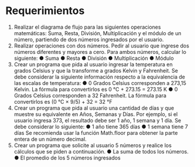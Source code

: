 # Requerimientos

1. Realizar el diagrama de flujo para las siguientes operaciones matemáticas: Suma,
   Resta, División, Multiplicación y el módulo de un número, partiendo de dos números
   ingresados por el usuario.
2. Realizar operaciones con dos números.
   Pedir al usuario que ingrese dos números diferentes y mayores a cero. Para ambos
   números, calcular lo siguiente:
   ● Suma
   ● Resta
   ● División
   ● Multiplicación
   ● Módulo
3. Crear un programa que pida al usuario ingresar la temperatura en grados Celsius y
   que la transforme a grados Kelvin y Fahrenheit.
   Se debe considerar la siguiente información respecto a la equivalencia de las
   escalas de temperatura:
   ● 0 Grados Celsius corresponden a 273,15 Kelvin. La fórmula para convertirlos
   es 0 °C + 273.15 = 273.15 K
   ● 0 Grados Celsius corresponden a 32 Fahrenheit. La fórmula para convertirlos
   es (0 °C × 9/5) + 32 = 32 °F
4. Crear un programa que pida al usuario una cantidad de días y que muestre su
   equivalente en Años, Semanas y Días. Por ejemplo, si el usuario ingresa 373, el
   resultado debe ser 1 año, 1 semana y 1 día.
   Se debe considerar lo siguiente:
   ● 1 año tiene 365 días
   ● 1 semana tiene 7 días
   Se recomienda usar la función Math.floor para obtener la parte entera de un número
   decimal.
5. Crear un programa que solicite al usuario 5 números y realice los cálculos que se
   piden a continuación.
   ● La suma de todos los números.
   ● El promedio de los 5 números ingresados

